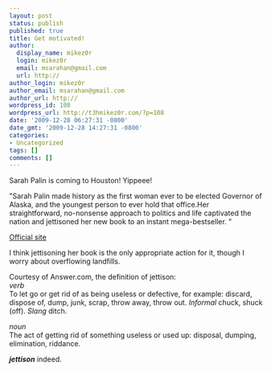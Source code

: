 ```yaml
---
layout: post
status: publish
published: true
title: Get motivated!
author:
  display_name: mikez0r
  login: mikez0r
  email: msarahan@gmail.com
  url: http://
author_login: mikez0r
author_email: msarahan@gmail.com
author_url: http://
wordpress_id: 108
wordpress_url: http://t3hmikez0r.com/?p=108
date: '2009-12-28 06:27:31 -0800'
date_gmt: '2009-12-28 14:27:31 -0800'
categories:
- Uncategorized
tags: []
comments: []
---
```

<p>Sarah Palin is coming to Houston!  Yippeee!</p>
<p>"Sarah Palin made history as the first woman ever to be elected Governor of Alaska, and the youngest person to ever hold that office.Her straightforward, no-nonsense approach to politics and life captivated the nation and jettisoned her new book to an instant mega-bestseller. "</p>
<p><a href="https://www.getmotivated.com/city.aspx?a=5149">Official site</a></p>
<p>I think jettisoning her book is the only appropriate action for it, though I worry about overflowing landfills.</p>
<p>Courtesy of Answer.com, the definition of jettison:<br />
<em>verb</em><br />
To let go or get rid of as being useless or defective, for example: discard, dispose of, dump, junk, scrap, throw away, throw out. <em>Informal</em> chuck, shuck (off). <em>Slang</em> ditch.</p>
<p><em>noun</em><br />
The act of getting rid of something useless or used up: disposal, dumping, elimination, riddance.</p>
<p><strong><em>jettison</em></strong> indeed.</p>
